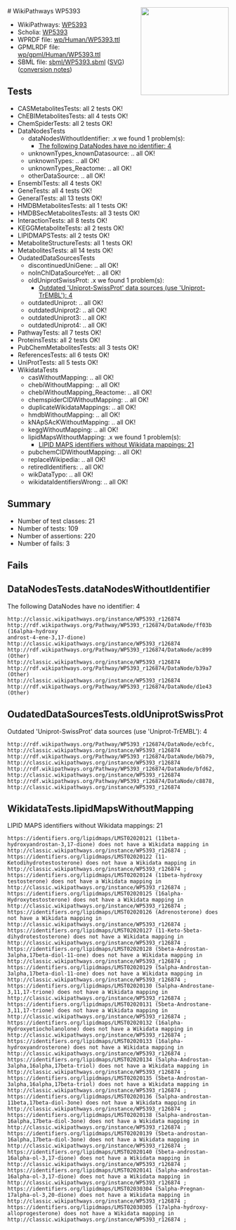 <img style="float: right; width: 200px" src="../logo.png" />
# WikiPathways WP5393

* WikiPathways: [WP5393](https://identifiers.org/wikipathways:WP5393)
* Scholia: [WP5393](https://scholia.toolforge.org/wikipathways/WP5393)
* WPRDF file: [wp/Human/WP5393.ttl](../wp/Human/WP5393.ttl)
* GPMLRDF file: [wp/gpml/Human/WP5393.ttl](../wp/gpml/Human/WP5393.ttl)
* SBML file: [sbml/WP5393.sbml](../sbml/WP5393.sbml) ([SVG](../sbml/WP5393.svg)) ([conversion notes](../sbml/WP5393.txt))

## Tests
* CASMetabolitesTests: all 2 tests OK!
* ChEBIMetabolitesTests: all 4 tests OK!
* ChemSpiderTests: all 2 tests OK!
* DataNodesTests
    * dataNodesWithoutIdentifier: .x we found 1 problem(s):
        * [The following DataNodes have no identifier: 4](#d2d32fa3)
    * unknownTypes_knownDatasource: .. all OK!
    * unknownTypes: .. all OK!
    * unknownTypes_Reactome: .. all OK!
    * otherDataSource: .. all OK!
* EnsemblTests: all 4 tests OK!
* GeneTests: all 4 tests OK!
* GeneralTests: all 13 tests OK!
* HMDBMetabolitesTests: all 1 tests OK!
* HMDBSecMetabolitesTests: all 3 tests OK!
* InteractionTests: all 8 tests OK!
* KEGGMetaboliteTests: all 2 tests OK!
* LIPIDMAPSTests: all 2 tests OK!
* MetaboliteStructureTests: all 1 tests OK!
* MetabolitesTests: all 14 tests OK!
* OudatedDataSourcesTests
    * discontinuedUniGene: .. all OK!
    * noInChIDataSourceYet: .. all OK!
    * oldUniprotSwissProt: .x we found 1 problem(s):
        * [Outdated 'Uniprot-SwissProt' data sources (use 'Uniprot-TrEMBL'): 4](#710a2669)
    * outdatedUniprot: .. all OK!
    * outdatedUniprot2: .. all OK!
    * outdatedUniprot3: .. all OK!
    * outdatedUniprot4: .. all OK!
* PathwayTests: all 7 tests OK!
* ProteinsTests: all 2 tests OK!
* PubChemMetabolitesTests: all 3 tests OK!
* ReferencesTests: all 6 tests OK!
* UniProtTests: all 5 tests OK!
* WikidataTests
    * casWithoutMapping: .. all OK!
    * chebiWithoutMapping: .. all OK!
    * chebiWithoutMapping_Reactome: .. all OK!
    * chemspiderCIDWithoutMapping: .. all OK!
    * duplicateWikidataMappings: .. all OK!
    * hmdbWithoutMapping: .. all OK!
    * kNApSAcKWithoutMapping: .. all OK!
    * keggWithoutMapping: .. all OK!
    * lipidMapsWithoutMapping: .x we found 1 problem(s):
        * [LIPID MAPS identifiers without Wikidata mappings: 21](#41c16d2f)
    * pubchemCIDWithoutMapping: .. all OK!
    * replaceWikipedia: .. all OK!
    * retiredIdentifiers: .. all OK!
    * wikDataTypo: .. all OK!
    * wikidataIdentifiersWrong: .. all OK!


## Summary

* Number of test classes: 21
* Number of tests: 109
* Number of assertions: 220
* Number of fails: 3

## Fails

<a name="d2d32fa3" />

## DataNodesTests.dataNodesWithoutIdentifier

The following DataNodes have no identifier: 4
```
http://classic.wikipathways.org/instance/WP5393_r126874 http://rdf.wikipathways.org/Pathway/WP5393_r126874/DataNode/ff03b (16alpha-hydroxy
androst-4-ene-3,17-dione)
http://classic.wikipathways.org/instance/WP5393_r126874 http://rdf.wikipathways.org/Pathway/WP5393_r126874/DataNode/ac899 (Other)
http://classic.wikipathways.org/instance/WP5393_r126874 http://rdf.wikipathways.org/Pathway/WP5393_r126874/DataNode/b39a7 (Other)
http://classic.wikipathways.org/instance/WP5393_r126874 http://rdf.wikipathways.org/Pathway/WP5393_r126874/DataNode/d1e43 (Other)
```

<a name="710a2669" />

## OudatedDataSourcesTests.oldUniprotSwissProt

Outdated 'Uniprot-SwissProt' data sources (use 'Uniprot-TrEMBL'): 4
```
http://rdf.wikipathways.org/Pathway/WP5393_r126874/DataNode/ecbfc, http://classic.wikipathways.org/instance/WP5393_r126874
http://rdf.wikipathways.org/Pathway/WP5393_r126874/DataNode/b6b79, http://classic.wikipathways.org/instance/WP5393_r126874
http://rdf.wikipathways.org/Pathway/WP5393_r126874/DataNode/bfd62, http://classic.wikipathways.org/instance/WP5393_r126874
http://rdf.wikipathways.org/Pathway/WP5393_r126874/DataNode/c8878, http://classic.wikipathways.org/instance/WP5393_r126874
```

<a name="41c16d2f" />

## WikidataTests.lipidMapsWithoutMapping

LIPID MAPS identifiers without Wikidata mappings: 21
```
https://identifiers.org/lipidmaps/LMST02020121 (11beta-hydroxyandrostan-3,17-dione) does not have a Wikidata mapping in http://classic.wikipathways.org/instance/WP5393_r126874 ; 
https://identifiers.org/lipidmaps/LMST02020122 (11-Ketodihydrotestosterone) does not have a Wikidata mapping in http://classic.wikipathways.org/instance/WP5393_r126874 ; 
https://identifiers.org/lipidmaps/LMST02020124 (11beta-hydroxy testosterone) does not have a Wikidata mapping in http://classic.wikipathways.org/instance/WP5393_r126874 ; 
https://identifiers.org/lipidmaps/LMST02020125 (16alpha-Hydroxytestosterone) does not have a Wikidata mapping in http://classic.wikipathways.org/instance/WP5393_r126874 ; 
https://identifiers.org/lipidmaps/LMST02020126 (Adrenosterone) does not have a Wikidata mapping in http://classic.wikipathways.org/instance/WP5393_r126874 ; 
https://identifiers.org/lipidmaps/LMST02020127 (11-Keto-5beta-dihydrotestosterone) does not have a Wikidata mapping in http://classic.wikipathways.org/instance/WP5393_r126874 ; 
https://identifiers.org/lipidmaps/LMST02020128 (5beta-Androstan- 3alpha,17beta-diol-11-one) does not have a Wikidata mapping in http://classic.wikipathways.org/instance/WP5393_r126874 ; 
https://identifiers.org/lipidmaps/LMST02020129 (5alpha-Androstan- 3alpha,17beta-diol-11-one) does not have a Wikidata mapping in http://classic.wikipathways.org/instance/WP5393_r126874 ; 
https://identifiers.org/lipidmaps/LMST02020130 (5alpha-Androstane-3,11,17-trione) does not have a Wikidata mapping in http://classic.wikipathways.org/instance/WP5393_r126874 ; 
https://identifiers.org/lipidmaps/LMST02020131 (5beta-Androstane-3,11,17-trione) does not have a Wikidata mapping in http://classic.wikipathways.org/instance/WP5393_r126874 ; 
https://identifiers.org/lipidmaps/LMST02020132 (16alpha-Hydroxyetiocholanolone) does not have a Wikidata mapping in http://classic.wikipathways.org/instance/WP5393_r126874 ; 
https://identifiers.org/lipidmaps/LMST02020133 (16alpha-hydroxyandrosterone) does not have a Wikidata mapping in http://classic.wikipathways.org/instance/WP5393_r126874 ; 
https://identifiers.org/lipidmaps/LMST02020134 (5alpha-Androstan- 3alpha,16alpha,17beta-triol) does not have a Wikidata mapping in http://classic.wikipathways.org/instance/WP5393_r126874 ; 
https://identifiers.org/lipidmaps/LMST02020135 (5beta-Androstan- 3alpha,16alpha,17beta-triol) does not have a Wikidata mapping in http://classic.wikipathways.org/instance/WP5393_r126874 ; 
https://identifiers.org/lipidmaps/LMST02020136 (5alpha-androstan- 11beta,17beta-diol-3one) does not have a Wikidata mapping in http://classic.wikipathways.org/instance/WP5393_r126874 ; 
https://identifiers.org/lipidmaps/LMST02020138 (5alpha-androstan- 16alpha,17beta-diol-3one) does not have a Wikidata mapping in http://classic.wikipathways.org/instance/WP5393_r126874 ; 
https://identifiers.org/lipidmaps/LMST02020139 (5beta-androstan- 16alpha,17beta-diol-3one) does not have a Wikidata mapping in http://classic.wikipathways.org/instance/WP5393_r126874 ; 
https://identifiers.org/lipidmaps/LMST02020140 (5beta-androstan- 16alpha-ol-3,17-dione) does not have a Wikidata mapping in http://classic.wikipathways.org/instance/WP5393_r126874 ; 
https://identifiers.org/lipidmaps/LMST02020141 (5alpha-androstan- 16alpha-ol-3,17-dione) does not have a Wikidata mapping in http://classic.wikipathways.org/instance/WP5393_r126874 ; 
https://identifiers.org/lipidmaps/LMST02030304 (5alpha-Pregnan-17alpha-ol-3,20-dione) does not have a Wikidata mapping in http://classic.wikipathways.org/instance/WP5393_r126874 ; 
https://identifiers.org/lipidmaps/LMST02030305 (17alpha-hydroxy- alloprogesterone) does not have a Wikidata mapping in http://classic.wikipathways.org/instance/WP5393_r126874 ; 
```

